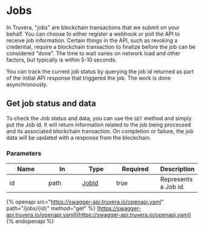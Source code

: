 # Jobs

In Truvera, "jobs" are blockchain transactions that we submit on your behalf. You can choose to either register a webhook or poll the API to receive job information. Certain things in the API, such as revoking a credential, require a blockchain transaction to finalize before the job can be considered "done". The time to wait varies on network load and other factors, but typically is within 5-10 seconds.

You can track the current job status by querying the job id returned as part of the initial API response that triggered the job. The work is done asynchronously.

## Get job status and data

To check the Job status and data, you can use the `GET` method and simply put the Job id. It will return information related to the job being processed and its associated blockchain transaction. On completion or failure, the job data will be updated with a response from the blockchain.

### Parameters <a href="#get-job-status-and-data-parameters" id="get-job-status-and-data-parameters"></a>

<table data-full-width="false"><thead><tr><th width="125">Name</th><th width="109">In</th><th width="103">Type</th><th width="128">Required</th><th>Description</th></tr></thead><tbody><tr><td>id</td><td>path</td><td><a href="../developer-documentation/dock-api/index.html.md#schemajobid">JobId</a></td><td>true</td><td>Represents a Job id.</td></tr></tbody></table>

{% openapi src="https://swagger-api.truvera.io/openapi.yaml" path="/jobs/{id}" method="get" %}
[https://swagger-api.truvera.io/openapi.yaml](https://swagger-api.truvera.io/openapi.yaml)
{% endopenapi %}
